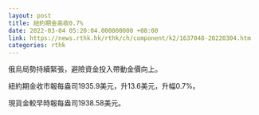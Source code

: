 ```yaml
---
layout: post
title: 紐約期金高收0.7%
date: 2022-03-04 05:20:04.000000000 +08:00
link: https://news.rthk.hk/rthk/ch/component/k2/1637048-20220304.htm
categories: rthk
---
```


俄烏局勢持續緊張，避險資金投入帶動金價向上。

紐約期金收市報每盎司1935.9美元，升13.6美元，升幅0.7%。

現貨金較早時報每盎司1938.58美元。
